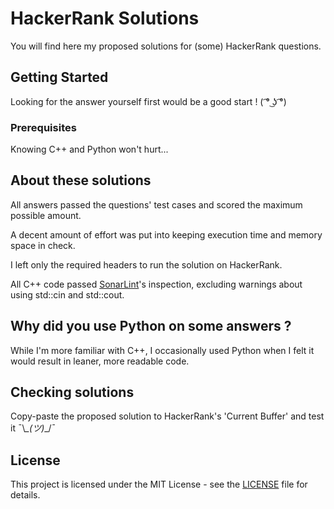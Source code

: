 # HackerRank Solutions

You will find here my proposed solutions for (some) HackerRank questions.

## Getting Started

Looking for the answer yourself first would be a good start ! ( ͡° ͜ʖ ͡°)

### Prerequisites

Knowing C++ and Python won't hurt...

## About these solutions

All answers passed the questions' test cases and scored the maximum possible amount.

A decent amount of effort was put into keeping execution time and memory space in check.

I left only the required headers to run the solution on HackerRank.

All C++ code passed [SonarLint](https://www.sonarlint.org/visualstudio/ "SonarLint for Visual Studio")'s inspection, excluding warnings about using std::cin and std::cout.

## Why did you use Python on some answers ?

While I'm more familiar with C++, I occasionally used Python when I felt it would result in leaner, more readable code.

## Checking solutions

Copy-paste the proposed solution to HackerRank's 'Current Buffer' and test it ¯\\_\_(ツ)_\_/¯

## License

This project is licensed under the MIT License - see the [LICENSE](LICENSE) file for details.
